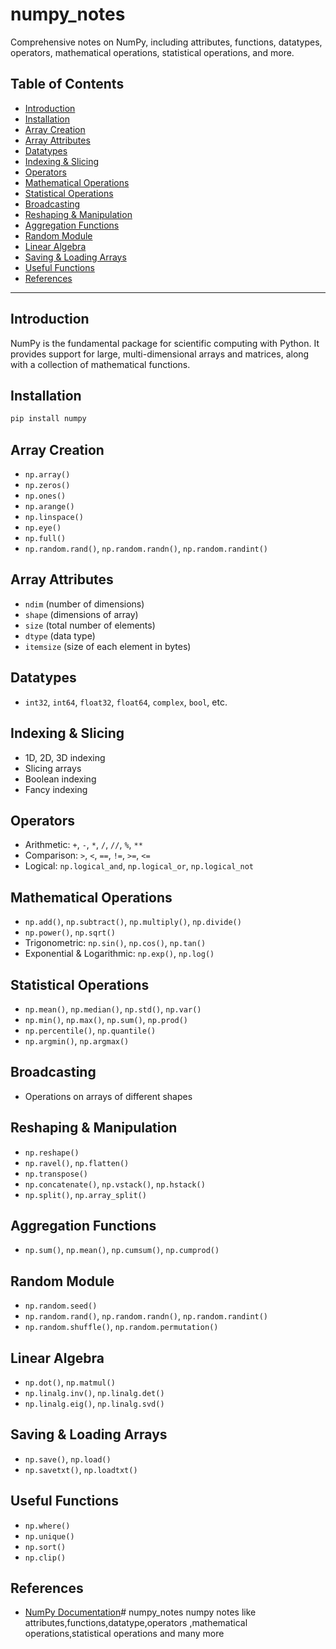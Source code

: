 # numpy_notes

Comprehensive notes on NumPy, including attributes, functions, datatypes, operators, mathematical operations, statistical operations, and more.

## Table of Contents

- [Introduction](#introduction)
- [Installation](#installation)
- [Array Creation](#array-creation)
- [Array Attributes](#array-attributes)
- [Datatypes](#datatypes)
- [Indexing & Slicing](#indexing--slicing)
- [Operators](#operators)
- [Mathematical Operations](#mathematical-operations)
- [Statistical Operations](#statistical-operations)
- [Broadcasting](#broadcasting)
- [Reshaping & Manipulation](#reshaping--manipulation)
- [Aggregation Functions](#aggregation-functions)
- [Random Module](#random-module)
- [Linear Algebra](#linear-algebra)
- [Saving & Loading Arrays](#saving--loading-arrays)
- [Useful Functions](#useful-functions)
- [References](#references)

---

## Introduction

NumPy is the fundamental package for scientific computing with Python. It provides support for large, multi-dimensional arrays and matrices, along with a collection of mathematical functions.

## Installation

```sh
pip install numpy
```

## Array Creation

- `np.array()`
- `np.zeros()`
- `np.ones()`
- `np.arange()`
- `np.linspace()`
- `np.eye()`
- `np.full()`
- `np.random.rand()`, `np.random.randn()`, `np.random.randint()`

## Array Attributes

- `ndim` (number of dimensions)
- `shape` (dimensions of array)
- `size` (total number of elements)
- `dtype` (data type)
- `itemsize` (size of each element in bytes)

## Datatypes

- `int32`, `int64`, `float32`, `float64`, `complex`, `bool`, etc.

## Indexing & Slicing

- 1D, 2D, 3D indexing
- Slicing arrays
- Boolean indexing
- Fancy indexing

## Operators

- Arithmetic: `+`, `-`, `*`, `/`, `//`, `%`, `**`
- Comparison: `>`, `<`, `==`, `!=`, `>=`, `<=`
- Logical: `np.logical_and`, `np.logical_or`, `np.logical_not`

## Mathematical Operations

- `np.add()`, `np.subtract()`, `np.multiply()`, `np.divide()`
- `np.power()`, `np.sqrt()`
- Trigonometric: `np.sin()`, `np.cos()`, `np.tan()`
- Exponential & Logarithmic: `np.exp()`, `np.log()`

## Statistical Operations

- `np.mean()`, `np.median()`, `np.std()`, `np.var()`
- `np.min()`, `np.max()`, `np.sum()`, `np.prod()`
- `np.percentile()`, `np.quantile()`
- `np.argmin()`, `np.argmax()`

## Broadcasting

- Operations on arrays of different shapes

## Reshaping & Manipulation

- `np.reshape()`
- `np.ravel()`, `np.flatten()`
- `np.transpose()`
- `np.concatenate()`, `np.vstack()`, `np.hstack()`
- `np.split()`, `np.array_split()`

## Aggregation Functions

- `np.sum()`, `np.mean()`, `np.cumsum()`, `np.cumprod()`

## Random Module

- `np.random.seed()`
- `np.random.rand()`, `np.random.randn()`, `np.random.randint()`
- `np.random.shuffle()`, `np.random.permutation()`

## Linear Algebra

- `np.dot()`, `np.matmul()`
- `np.linalg.inv()`, `np.linalg.det()`
- `np.linalg.eig()`, `np.linalg.svd()`

## Saving & Loading Arrays

- `np.save()`, `np.load()`
- `np.savetxt()`, `np.loadtxt()`

## Useful Functions

- `np.where()`
- `np.unique()`
- `np.sort()`
- `np.clip()`

## References

- [NumPy Documentation](https://numpy.org/doc/)# numpy_notes
numpy notes like attributes,functions,datatype,operators ,mathematical operations,statistical operations and many more

